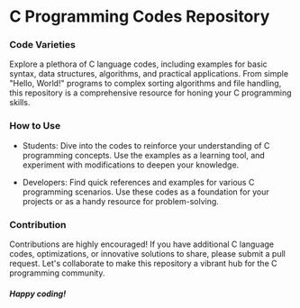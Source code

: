 # C Programming Codes Repository

### Code Varieties
Explore a plethora of C language codes, including examples for basic syntax, data structures, algorithms, and practical applications. From simple "Hello, World!" programs to complex sorting algorithms and file handling, this repository is a comprehensive resource for honing your C programming skills.

### How to Use
+ Students: Dive into the codes to reinforce your understanding of C programming concepts. Use the examples as a learning tool, and experiment with modifications to deepen your knowledge.

+ Developers: Find quick references and examples for various C programming scenarios. Use these codes as a foundation for your projects or as a handy resource for problem-solving.

### Contribution
Contributions are highly encouraged! If you have additional C language codes, optimizations, or innovative solutions to share, please submit a pull request. Let's collaborate to make this repository a vibrant hub for the C programming community.

##### Happy coding!
